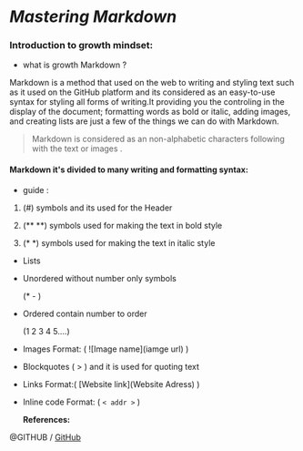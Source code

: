 # ***Mastering Markdown***



### Introduction to growth mindset:



* what is growth Markdown ?

Markdown is a method that used on the web to writing and styling text such as it used on the GitHub platform and its considered as an easy-to-use syntax for styling all forms of writing.It providing you the controling in the display of the document; formatting words as bold or italic, adding images, and creating lists are just a few of the things we can do with Markdown.

> Markdown is considered as an non-alphabetic characters following with the text or images .

#### Markdown it's divided to many writing and formatting syntax:

  - guide : 

 1. (#) symbols and its used for the Header

 2. (** **) symbols used for making the text in bold style
 
 3. (* *) symbols used for making the text in italic style

- Lists
* Unordered without number only symbols 

  (*  - )

* Ordered contain number to order

  (1
   2
   3
   4
   5....)


- Images
  Format: 
    ( ![Image name](iamge url) )

- Blockquotes
   ( > ) and it is used for quoting text

- Links
   Format:( [Website link](Website Adress) )

 
- Inline code
  Format: ( `< addr >` )
  
  
  **References:**

@GITHUB / [GitHub](https://guides.github.com/features/mastering-markdown/)
  
  

